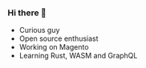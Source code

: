 ### Hi there 👋


-  Curious guy
-  Open source enthusiast
-  Working on Magento
-  Learning Rust, WASM and GraphQL
